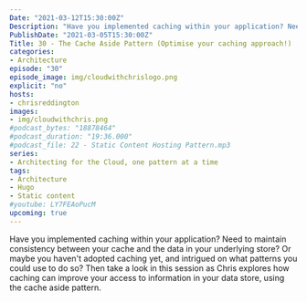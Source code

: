 ```yaml
---
Date: "2021-03-12T15:30:00Z"
Description: "Have you implemented caching within your application? Need to maintain consistency between your cache and the data in your underlying store? Or maybe you haven't adopted caching yet, and intrigued on what patterns you could use to do so? Then take a look in this session as Chris explores how caching can improve your access to information in your data store, using the cache aside pattern."
PublishDate: "2021-03-05T15:30:00Z"
Title: 30 - The Cache Aside Pattern (Optimise your caching approach!)
categories:
- Architecture
episode: "30"
episode_image: img/cloudwithchrislogo.png
explicit: "no"
hosts:
- chrisreddington
images:
- img/cloudwithchris.png
#podcast_bytes: "18878464"
#podcast_duration: "19:36.000"
#podcast_file: 22 - Static Content Hosting Pattern.mp3
series:
- Architecting for the Cloud, one pattern at a time
tags:
- Architecture
- Hugo
- Static content
#youtube: LY7FEAoPucM
upcoming: true
---
```

Have you implemented caching within your application? Need to maintain consistency between your cache and the data in your underlying store? Or maybe you haven't adopted caching yet, and intrigued on what patterns you could use to do so? Then take a look in this session as Chris explores how caching can improve your access to information in your data store, using the cache aside pattern.